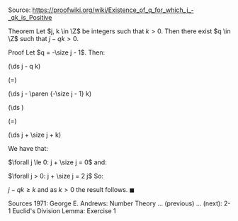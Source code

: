 # 

Source: https://proofwiki.org/wiki/Existence_of_q_for_which_j_-_qk_is_Positive

Theorem
Let $j, k \in \Z$ be integers such that $k > 0$.
Then there exist $q \in \Z$ such that $j - q k > 0$.


Proof
Let $q = -\size j - 1$.
Then:














\(\ds j - q k\)

\(=\)







\(\ds j - \paren {-\size j - 1} k\)




















\(\ds \)

\(=\)







\(\ds j + \size j + k\)









We have that:

$\forall j \le 0: j + \size j = 0$
and:

$\forall j > 0: j + \size j = 2 j$
So:

$j - q k \ge k$
and as $k > 0$ the result follows.
$\blacksquare$


Sources
1971: George E. Andrews: Number Theory ... (previous) ... (next): $\text {2-1}$ Euclid's Division Lemma: Exercise $1$




